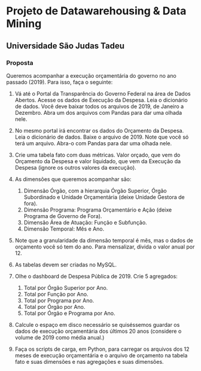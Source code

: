 # Projeto de Datawarehousing & Data Mining

## Universidade São Judas Tadeu

### Proposta

Queremos acompanhar a execução orçamentária do governo no ano passado (2019). Para isso, faça o seguinte: 

1. Vá até o Portal da Transparência do Governo Federal na área de Dados Abertos. Acesse os dados de 
Execução da Despesa. Leia o dicionário de dados. Você deve baixar todos os arquivos de 2019, de 
Janeiro a Dezembro. Abra um dos arquivos com Pandas para dar uma olhada nele. 

2. No mesmo portal irá encontrar os dados do Orçamento da Despesa. Leia o dicionário de dados. 
Baixe o arquivo de 2019. Note que você só terá um arquivo. Abra-o com Pandas para dar uma olhada nele. 

3. Crie uma tabela fato com duas métricas. Valor orçado, que vem do Orçamento da Despesa e valor 
liquidado, que vem da Execução da Despesa (ignore os outros valores da execução).  

4. As dimensões que queremos acompanhar são:

    1. Dimensão Órgão, com a hierarquia Órgão Superior, Órgão Subordinado e Unidade Orçamentária 
    (deixe Unidade Gestora de fora).
    2. Dimensão Programa: Programa Orçamentário e Ação (deixe Programa de Governo de Fora).
    3. Dimensão Área de Atuação: Função e Subfunção.  
    4. Dimensão Temporal: Mês e Ano.

5. Note que a granularidade da dimensão temporal é mês, mas o dados de orçamento você só 
tem do ano. Para mensalizar, divida o valor anual por 12.

6. As tabelas devem ser criadas no MySQL.

7. Olhe o dashboard de Despesa Pública de 2019. Crie 5 agregados:
    1. Total por Órgão Superior por Ano.
    2. Total por Função por Ano.
    3. Total por Programa por Ano.
    4. Total por Órgão por Ano.
    5. Total por Órgão e Programa por Ano. 

8. Calcule o espaço em disco necessário se quiséssemos guardar os dados de execução 
orçamentária dos últimos 20 anos (considere o volume de 2019 como média anual.) 

9. Faça os scripts de carga, em Python, para carregar os arquivos dos 12 meses de 
execução orçamentária e o arquivo de orçamento na tabela fato e suas dimensões e 
nas agregações e suas dimensões. 
 